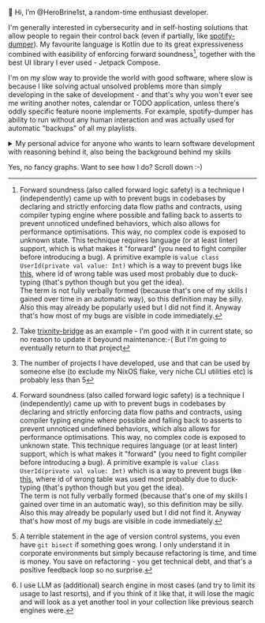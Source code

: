👋 Hi, I’m @HeroBrine1st, a random-time enthusiast developer.

I'm generally interested in cybersecurity and in self-hosting solutions that allow people to regain their control back (even if partially, like [spotify-dumper](https://github.com/HeroBrine1st/spotify-dumper)). My favourite language is Kotlin due to its great expressiveness combined with easibility of enforcing forward soundness[^1], together with the best UI library I ever used - Jetpack Compose.

[^1]: Forward soundness (also called forward logic safety) is a technique I (independently) came up with to prevent bugs in codebases by declaring and strictly enforcing data flow paths and contracts, using compiler typing engine where possible and falling back to asserts to prevent unnoticed undefined behaviors, which also allows for performance optimisations. This way, no complex code is exposed to unknown state. This technique requires language (or at least linter) support, which is what makes it "forward" (you need to fight compiler before introducing a bug). A primitive example is  `value class UserId(private val value: Int)` which is a way to prevent bugs like [this](https://github.com/tortoise/tortoise-orm/issues/1791), where id of wrong table was used most probably due to duck-typing (that's python though but you get the idea).  
The term is not fully verbally formed (because that's one of my skills I gained over time in an automatic way), so this definition may be silly. Also this may already be popularly used but I did not find it. Anyway that's how most of my bugs are visible in code immediately.

I'm on my slow way to provide the world with good software, where slow is because I like solving actual unsolved problems more than simply developing in the sake of development - and that's why you won't ever see me writing another notes, calendar or TODO application, unless there's oddly specific feature noone implements. For example, spotify-dumper has ability to run without any human interaction and was actually used for automatic "backups" of all my playlists.

<details>
  <summary>My personal advice for anyone who wants to learn software development with reasoning behind it, also being the background behind my skills</summary>
  
  It is split into two simple halves. First is: 
  
  ### Find the thing you are lacking and start developing it
  
  If you don't use your software, you won't do enough effort, because you will lose interest and the remaining "20% of code that take 80% of time" are only subject to your willpower. I think this is why most beginner projects are left in incomplete state - they are satisfied the interest and as such aren't needed anymore. This won't prevent incomplete projects[^2], but will drastically reduce the number of them. And if you use an "incomplete" project and there's no reason to do changes, is it really incomplete? It is most probably complete up to your expectations from it, so as long as you use it you can start second project, even go back-and-forth between the projects if they are both "complete" but occasionally you need yet another feature. A simple maintenance of a project is good too, and actually is a separate skill (especially if your project becomes popular but I don't recommend expecting that, do the software for yourself and people like you will find it themselves (though you can post on e.g. r/opensource but don't do it too early).

  [^2]: Take [trixnity-bridge](https://github.com/HeroBrine1st/trixnity-bridge) as an example - I'm good with it in current state, so no reason to update it beyound maintenance:-( But I'm going to eventually return to that project

  Finding that "thing" is hard. It is hard even for me, and not because I have developed everything I need[^3], but because almost (almost!) everything is already developed. So, this advice has never worked for anyone I gave it. But that's the way I reached my level, and anyone following that should too. I think the reason behind that is because between learning new skill and pressing "Buy" in Play Market most people choose the latter. I don't judge them, but that's the habit that can interfere with search (and if removed, possibly transform into saved money, so it may seem like you already *earn* with your skills). In my case I additionally have self-hosting and privacy requirements and as such many paid alternatives are simply blocked for me - which is good because that's the stimuli that keeps me in shape.

  [^3]: The number of projects I have developed, use and that can be used by someone else (to exclude my NixOS flake, very niche CLI utilities etc) is probably less than 5

  When you learn for your own direct benefit - not for future employers - you empower your reinforcement learning with direct (very short) positive feedback loop, and leave yourself in dependency of your own skills, which will prevent you from abandoning the project. I can't say that employers are definitely encouraging it - but I can say that they benefit from such way of learning more, simply because you don't go "roadmap" way and get focused experience, but have a real, broad, possibly enterprise-level experience that is simply not backed by money. What's the difference? Only less responsibility, meaning you don't use e.g. monitoring systems in your pet projects and don't fortify your software like I do[^1] (and I do monitoring too) but that's because I went full self-hosted, so the level of responsibility is comparable.

  This also has two side effects: you will create better software, knowing the use cases; and you will likely have your own code style and your own favourite technologies (including testing ones) that limit you not to do serious bugs, because you use the project - you need to prevent bugs after all. And *practically* understanding that each pattern, library and framework is not about empowering but *limiting* yourself is the most impactful step of learning IMO.
  
  ### Learn to *read* code, not only write it
  
  ..of course after/if you are basically experienced. This is also applicable to experienced developers.

  Reading code is more than half of your work, and, as such, your **core skill**, which includes reading documentation to fetch the info required for understanding code. By learning that, you will break free from the meme problems like "can't understand code that I wrote three months ago". And that's not the only effect, there are side effects:

  - You won't suffer from "why this doesn't work" in many simple cases. I have been asked to help finding the bug while it was a simple flaw in logic, easily spot if you understand your code not only via a mindmap.
  - You will have better agentic capabilities because you aren't thinking "if it works it works" or "don't touch it if it works"[^4], you are thinking "why it works?". Repeatedly thinking, each time you understand the code. Eventually you will dig deep into knowing how computer, OS and networks work, will know the backstages behind your everyday actions (like synced documents are not magically available on each device), and only sky is your limit.

  [^4]: A terrible statement in the age of version control systems, you even have `git bisect` if something goes wrong. I only understand it in corporate environments but simply because refactoring is time, and time is money. You save on refactoring - you get technical debt, and that's a positive feedback loop so no surprise.

  And the sweet-sweet part:

  - You will likely have no problems with onboarding into new codebases
  - You will likely have no problems with learning new languages! Furthermore, learning new languages will not feel like *learning*, it will deeply connect new language to all previously known languages. So you simply keep the reference documentation somewhere near and, knowing what you can do with known languages, simply look for the same thing. Or, in the age of LLMs, ask an LLM for alternative, but I recommend checking its response with documentation[^5]. Anyway it would be far faster because not only you can write the code in your language and ask the LLM to transpile it into other language, but also read the documentation and examples with full understanding, unwinding it into a graph of knowledge deeply linked with abilities of other languages.

[^5]: I use LLM as (additional) search engine in most cases (and try to limit its usage to last resorts), and if you think of it like that, it will lose the magic and will look as a yet another tool in your collection like previous search engines were.

  Here's the funny thing: I have learned lua to start some small scripts only by reading code, having poor JavaScript experience as background, back in 2016. That was my second language, and both languages were likely learned (or, at least, bootstrapped) without reading official documentation because I simply didn't knew about such thing.

  Also, to fully understand this advice, you need to know two things:

  - This is an advice to become a developer like me. I do the software because I need it. Do not confuse it with "I do the software because I'm getting paid for that". That's not inherently a bad thing (they can be combined, each benefits from other), simply not what this advice is for. In short, don't expect a job in 1 month.
  - I started programming as a kid, simply seeing cool mobile minecraft mods (they were scripts back then) and having some free tutorials about that. That's also an idea for your pet project, if you are a gamer, but beware gamedev is hard if it is not scripted. I can probably recommend Factorio because mods are very small (haven't done any though) and Minecraft OpenComputers mod which has e.g. robots to go mining instead of you. The good thing about learning via games is that it is somewhat personal, there are many miners for said robots but because this is simple and gamified enough (if you use the original OpenComputers, not oc2 which uses VMs), you will gain some e.g. control flow skills and general understanding without much tiring. That's a good foundation for going into big world of development, but it is not a requirement.

  You probably can replace this text with virtually any skill and it should mostly work. I didn't extensively test that though, but I believe it is generic enough.

</details>

Yes, no fancy graphs. Want to see how I do? Scroll down :-)
